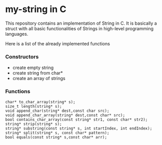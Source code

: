 #  my-string in C

This repository contains an implementation of String in C. It is basically a struct with all basic functionalities of Strings in high-level programming languages.

Here is a list of the already implemented functions

### Constructors

* create empty string
* create string from char*
* create an array of strings

### Functions

```
char* to_char_array(string* s);
size_t length(string* s);
void append_char(string* dest,const char src);
void append_char_array(string* dest,const char* src);
bool contains_char_array(const string* str1, const char* str2);
string* strip(string* s);
string* substring(const string* s, int startIndex, int endIndex);
string* split(string* s, const char* pattern);
bool equals(const string* s,const char* arr);
```
